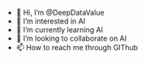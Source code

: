 - 👋 Hi, I’m @DeepDataValue
- 👀 I’m interested in AI
- 🌱 I’m currently learning AI
- 💞️ I’m looking to collaborate on AI
- 📫 How to reach me through GIThub

<!---
DeepDataValue/DeepDataValue is a ✨ special ✨ repository because its `README.md` (this file) appears on your GitHub profile.
You can click the Preview link to take a look at your changes.
--->
